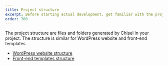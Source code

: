 ```yaml
---
title: Project structure
excerpt: Before starting actual development, get familiar with the project structure generated by Chisel
order: 700
---
```


The project structure are files and folders generated by Chisel in your project. The structure is similar for WordPress website and front-end templates

- [WordPress website structure](/docs/structure/wordpress)
- [Front-end templates structure](/docs/structure/frontend)
